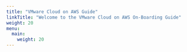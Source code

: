 ```yaml
---
title: "VMware Cloud on AWS Guide"
linkTitle: "Welcome to the VMware Cloud on AWS On-Boarding Guide"
weight: 20
menu:
  main:
    weight: 20
---
```



